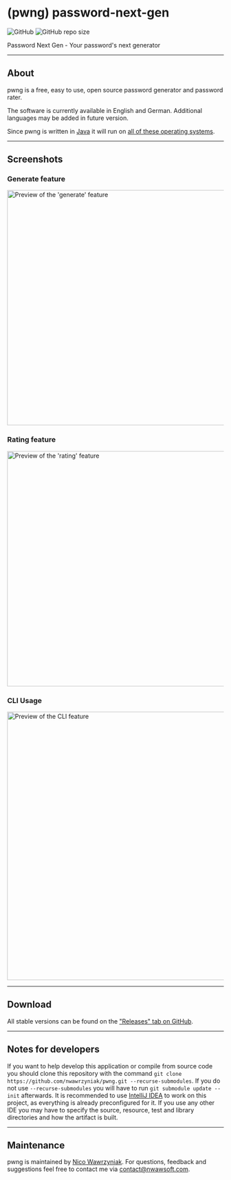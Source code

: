 # (pwng) password-next-gen
![GitHub](https://img.shields.io/github/license/nwawrzyniak/pwng)
![GitHub repo size](https://img.shields.io/github/repo-size/nwawrzyniak/pwng)

Password Next Gen - Your password's next generator

---

## About
pwng is a free, easy to use, open source password generator and password rater.

The software is currently available in English and German. Additional languages may be added in future version.

Since pwng is written in [Java](https://www.oracle.com/java/) it will run on [all of these operating 
systems](https://www.oracle.com/java/technologies/javase/products-doc-jdk8-jre8-certconfig.html).

---

## Screenshots

### Generate feature

<img src="https://pwng.nwawsoft.com/www/res/graphics/preview_generate.png" alt="Preview of the 'generate' feature" width="546"/>

### Rating feature

<img src="https://pwng.nwawsoft.com/www/res/graphics/preview_rate.png" alt="Preview of the 'rating' feature" width="546"/>

### CLI Usage

<img src="https://pwng.nwawsoft.com/www/res/graphics/preview_cli.png" alt="Preview of the CLI feature" width="623"/>

---

## Download
All stable versions can be found on the ["Releases" tab on 
GitHub](https://github.com/nwawrzyniak/pwng/releases).

---

## Notes for developers
If you want to help develop this application or compile from source code you should clone this repository with the 
command ```git clone https://github.com/nwawrzyniak/pwng.git --recurse-submodules```. If you do not use 
```--recurse-submodules``` you will have to run ```git submodule update --init``` afterwards. It is recommended to use 
[IntelliJ IDEA](https://www.jetbrains.com/de-de/idea/download) to work on this project, as everything is already 
preconfigured for it. If you use any other IDE you may have to specify the source, resource, test and library 
directories and how the artifact is built.

---

## Maintenance
pwng is maintained by [Nico Wawrzyniak](https://www.github.com/nwawrzyniak). For questions, feedback and suggestions 
feel free to contact me via [contact@nwawsoft.com](mailto:contact@nwawsoft.com).
